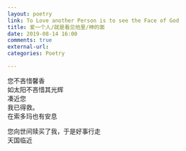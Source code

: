```yaml
---
layout: poetry
link: To Love another Person is to see the Face of God 
title: 爱一个人/就是看见他里/神的面
date: 2019-08-14 16:00
comments: true
external-url:
categories: Poetry

---
```


您不吝惜馨香<br />
如太阳不吝惜其光辉<br />
凑近您<br />
我已得救。<br />
在索多玛也有安息<br />

您向世间赎买了我，于是好事行走<br />
天国临近<br />